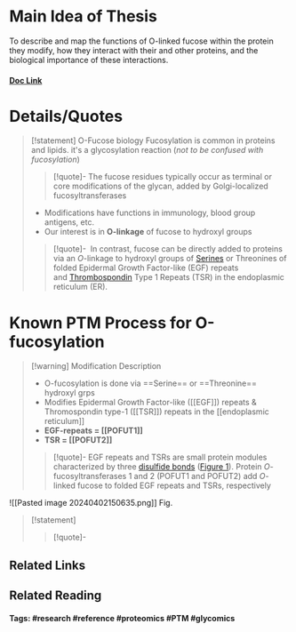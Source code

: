 # Main Idea of Thesis

To describe and map the functions of O-linked fucose within the protein they modify, how they interact with their and other proteins, and the biological importance of these interactions.
#### [Doc Link](https://doi.org/10.1016/j.sbi.2018.12.005)

# Details/Quotes
> [!statement] O-Fucose biology
> Fucosylation is common in proteins and lipids. it's a glycosylation reaction (*not to be confused with fucosylation*)
> >[!quote]-
> >The fucose residues typically occur as terminal or core modifications of the glycan, added by Golgi-localized fucosyltransferases
> 
> - Modifications have functions in immunology, blood group antigens, etc.
> - Our interest is in **O-linkage** of fucose to hydroxyl groups
>
> > [!quote]-
> >  In contrast, fucose can be directly added to proteins via an _O_-linkage to hydroxyl groups of [Serines](https://www.sciencedirect.com/topics/biochemistry-genetics-and-molecular-biology/serine "Learn more about Serines from ScienceDirect's AI-generated Topic Pages") or Threonines of folded Epidermal Growth Factor-like (EGF) repeats and [Thrombospondin](https://www.sciencedirect.com/topics/biochemistry-genetics-and-molecular-biology/thrombospondin "Learn more about Thrombospondin from ScienceDirect's AI-generated Topic Pages") Type 1 Repeats (TSR) in the endoplasmic reticulum (ER).

# Known PTM Process for O-fucosylation

> [!warning] Modification Description
> - O-fucosylation is done via ==Serine== or ==Threonine== hydroxyl grps
> - Modifies Epidermal Growth Factor-like ([[EGF]]) repeats & Thromospondin type-1 ([[TSR]]) repeats in the [[endoplasmic reticulum]]
> - **EGF-repeats = [[POFUT1]]**
> - **TSR = [[POFUT2]]**
> 
> >[!quote]- 
> >EGF repeats and TSRs are small protein modules characterized by three [disulfide bonds](https://www.sciencedirect.com/topics/biochemistry-genetics-and-molecular-biology/disulfide-bond "Learn more about disulfide bonds from ScienceDirect's AI-generated Topic Pages") ([Figure 1](https://www.sciencedirect.com/science/article/pii/S0959440X18301532?via%3Dihub#fig0005)). Protein _O_-fucosyltransferases 1 and 2 (POFUT1 and POFUT2) add _O_-linked fucose to folded EGF repeats and TSRs, respectively

![[Pasted image 20240402150635.png]]
Fig. 

> [!statement] 
> 
> >[!quote]-

## Related Links

## Related Reading



#### Tags: #research #reference #proteomics #PTM #glycomics 